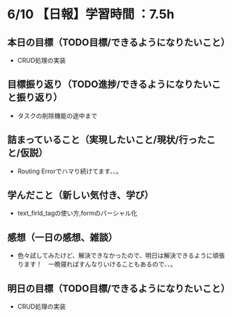 # 6/10 【日報】学習時間 ：7.5h
## 本日の目標（TODO目標/できるようになりたいこと）
- CRUD処理の実装
## 目標振り返り（TODO進捗/できるようになりたいこと振り返り）
- タスクの削除機能の途中まで
## 詰まっていること（実現したいこと/現状/行ったこと/仮説）
- Routing Errorでハマり続けてます、、。
## 学んだこと（新しい気付き、学び）
- text_firld_tagの使い方,formのパーシャル化
## 感想（一日の感想、雑談）
- 色々試してみたけど、解決できなかったので、明日は解決できるように頑張ります！　一晩寝ればすんなりいけることもあるので、、。
## 明日の目標（TODO目標/できるようになりたいこと）
- CRUD処理の実装

